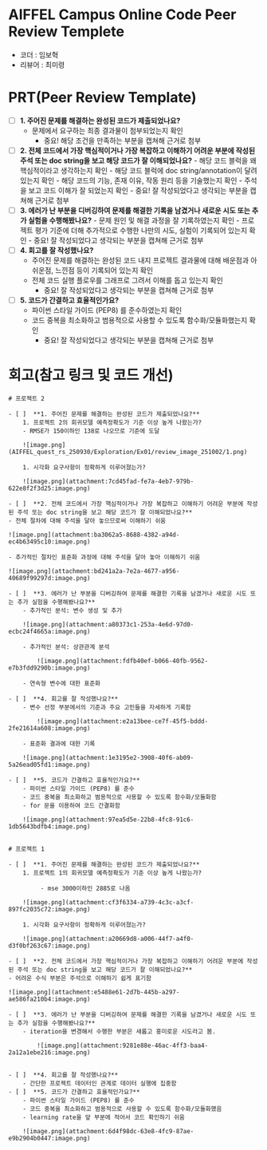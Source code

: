 # AIFFEL Campus Online Code Peer Review Templete

- 코더 : 임보혁
- 리뷰어 : 최미령

# PRT(Peer Review Template)

- [ ] **1. 주어진 문제를 해결하는 완성된 코드가 제출되었나요?**
  - 문제에서 요구하는 최종 결과물이 첨부되었는지 확인
    - 중요! 해당 조건을 만족하는 부분을 캡쳐해 근거로 첨부
- [ ] **2. 전체 코드에서 가장 핵심적이거나 가장 복잡하고 이해하기 어려운 부분에 작성된
      주석 또는 doc string을 보고 해당 코드가 잘 이해되었나요?** - 해당 코드 블럭을 왜 핵심적이라고 생각하는지 확인 - 해당 코드 블럭에 doc string/annotation이 달려 있는지 확인 - 해당 코드의 기능, 존재 이유, 작동 원리 등을 기술했는지 확인 - 주석을 보고 코드 이해가 잘 되었는지 확인 - 중요! 잘 작성되었다고 생각되는 부분을 캡쳐해 근거로 첨부
- [ ] **3. 에러가 난 부분을 디버깅하여 문제를 해결한 기록을 남겼거나
      새로운 시도 또는 추가 실험을 수행해봤나요?** - 문제 원인 및 해결 과정을 잘 기록하였는지 확인 - 프로젝트 평가 기준에 더해 추가적으로 수행한 나만의 시도,
      실험이 기록되어 있는지 확인 - 중요! 잘 작성되었다고 생각되는 부분을 캡쳐해 근거로 첨부
- [ ] **4. 회고를 잘 작성했나요?**
  - 주어진 문제를 해결하는 완성된 코드 내지 프로젝트 결과물에 대해
    배운점과 아쉬운점, 느낀점 등이 기록되어 있는지 확인
  - 전체 코드 실행 플로우를 그래프로 그려서 이해를 돕고 있는지 확인
    - 중요! 잘 작성되었다고 생각되는 부분을 캡쳐해 근거로 첨부
- [ ] **5. 코드가 간결하고 효율적인가요?**
  - 파이썬 스타일 가이드 (PEP8) 를 준수하였는지 확인
  - 코드 중복을 최소화하고 범용적으로 사용할 수 있도록 함수화/모듈화했는지 확인
    - 중요! 잘 작성되었다고 생각되는 부분을 캡쳐해 근거로 첨부

# 회고(참고 링크 및 코드 개선)

```
# 프로젝트 2

- [ ]  **1. 주어진 문제를 해결하는 완성된 코드가 제출되었나요?**
    1. 프로젝트 2의 회귀모델 예측정확도가 기준 이상 높게 나왔는가?
    - RMSE가 150이하인 138로 나오므로 기준에 도달
    
    ![image.png](AIFFEL_quest_rs_250930/Exploration/Ex01/review_image_251002/1.png)
    
    1. 시각화 요구사항이 정확하게 이루어졌는가?
    
    ![image.png](attachment:7cd45fad-fe7a-4eb7-979b-622e8f2f3d25:image.png)
    
- [ ]  **2. 전체 코드에서 가장 핵심적이거나 가장 복잡하고 이해하기 어려운 부분에 작성된 주석 또는 doc string을 보고 해당 코드가 잘 이해되었나요?**
- 전체 절차에 대해 주석을 달아 놓으므로써 이해하기 쉬움

![image.png](attachment:ba3062a5-8688-4382-a94d-ec4b63495c10:image.png)

- 추가적인 절차인 표준화 과정에 대해 주석을 달아 놓아 이해하기 쉬움

![image.png](attachment:bd241a2a-7e2a-4677-a956-40689f99297d:image.png)

- [ ]  **3. 에러가 난 부분을 디버깅하여 문제를 해결한 기록을 남겼거나 새로운 시도 또는 추가 실험을 수행해봤나요?**
    - 추가적인 분석: 변수 생성 및 추가
    
    ![image.png](attachment:a80373c1-253a-4e6d-97d0-ecbc24f4665a:image.png)
    
    - 추가적인 분석: 상관관계 분석
        
        ![image.png](attachment:fdfb40ef-b066-40fb-9562-e7b3fdd9290b:image.png)
        
    - 연속형 변수에 대한 표준화
    
- [ ]  **4. 회고를 잘 작성했나요?**
    - 변수 선정 부분에서의 기준과 주요 고민들을 자세하게 기록함
        
        ![image.png](attachment:e2a13bee-ce7f-45f5-bddd-2fe21614a608:image.png)
        
    - 표준화 결과에 대한 기록
    
    ![image.png](attachment:1e3195e2-3908-40f6-ab09-5a26ead05fd1:image.png)
    
- [ ]  **5. 코드가 간결하고 효율적인가요?**
    - 파이썬 스타일 가이드 (PEP8) 를 준수
    - 코드 중복을 최소화하고 범용적으로 사용할 수 있도록 함수화/모듈화함
    - for 문을 이용하여 코드 간결화함
    
    ![image.png](attachment:97ea5d5e-22b8-4fc8-91c6-1db5643bdfb4:image.png)
    

# 프로젝트 1

- [ ]  **1. 주어진 문제를 해결하는 완성된 코드가 제출되었나요?**
    1. 프로젝트 1의 회귀모델 예측정확도가 기준 이상 높게 나왔는가?
    
         - mse 3000이하인 2885로 나옴
    
    ![image.png](attachment:cf3f6334-a739-4c3c-a3cf-897fc2035c72:image.png)
    
    1. 시각화 요구사항이 정확하게 이루어졌는가?
    
    ![image.png](attachment:a20669d8-a006-44f7-a4f0-d3f0bf263c67:image.png)
    
- [ ]  **2. 전체 코드에서 가장 핵심적이거나 가장 복잡하고 이해하기 어려운 부분에 작성된 주석 또는 doc string을 보고 해당 코드가 잘 이해되었나요?**
- 어려운 수식 부분은 주석으로 이해하기 쉽게 표기함

![image.png](attachment:e5488e61-2d7b-445b-a297-ae586fa210b4:image.png)

- [ ]  **3. 에러가 난 부분을 디버깅하여 문제를 해결한 기록을 남겼거나 새로운 시도 또는 추가 실험을 수행해봤나요?**
    - iteration을 변경해서 수행한 부분은 새롭고 흥미로운 시도라고 봄.
        
        ![image.png](attachment:9281e88e-46ac-4ff3-baa4-2a12a1ebe216:image.png)
        
    
- [ ]  **4. 회고를 잘 작성했나요?**
    - 간단한 프로젝트 데이터인 관계로 데이터 실행에 집중함
- [ ]  **5. 코드가 간결하고 효율적인가요?**
    - 파이썬 스타일 가이드 (PEP8) 를 준수
    - 코드 중복을 최소화하고 범용적으로 사용할 수 있도록 함수화/모듈화했음
    - learning rate을 앞 부분에 적어서 코드 확인하기 쉬움
    
    ![image.png](attachment:6d4f98dc-63e8-4fc9-87ae-e9b2904b0447:image.png)
```
